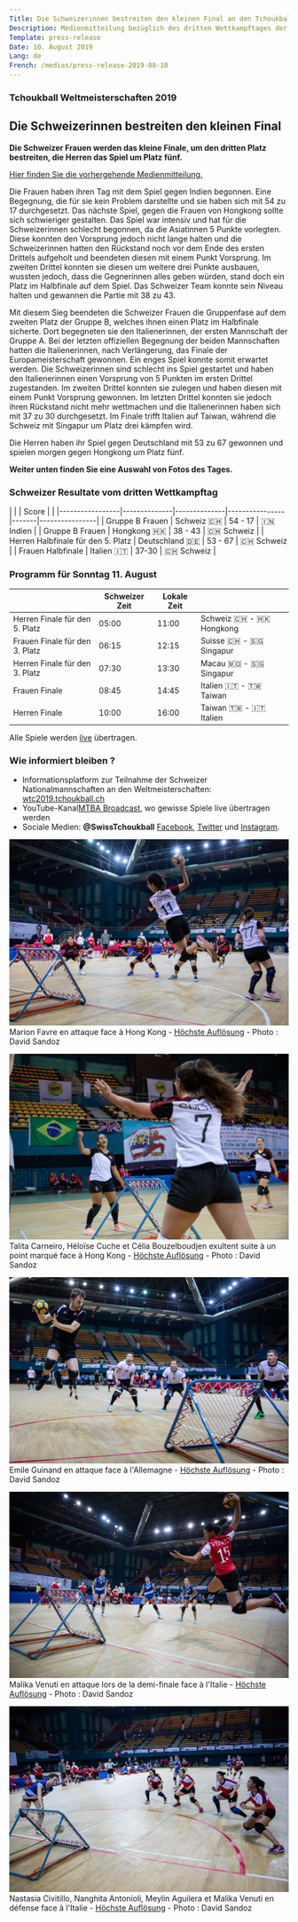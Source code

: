 ```yaml
---
Title: Die Schweizerinnen bestreiten den kleinen Final an den Tchoukball Weltmeisterschaften
Description: Medienmitteilung bezüglich des dritten Wettkampftages der Schweizer Nationalmannschaften an der FITB 2019 Tchoukball Weltmeisterschaften
Template: press-release
Date: 10. August 2019
Lang: de
French: /medias/press-release-2019-08-10
---
```


### Tchoukball Weltmeisterschaften 2019
## Die Schweizerinnen bestreiten den kleinen Final

**Die Schweizer Frauen werden das kleine Finale, um den dritten Platz bestreiten, die Herren das Spiel um Platz fünf.**

[Hier finden Sie die vorhergehende Medienmitteilung.](/de/medias)

Die Frauen haben ihren Tag mit dem Spiel gegen Indien begonnen. Eine Begegnung, die für sie kein Problem darstellte und sie haben sich mit 54 zu 17 durchgesetzt. Das nächste Spiel, gegen die Frauen von Hongkong sollte sich schwieriger gestalten. Das Spiel war intensiv und hat für die Schweizerinnen schlecht begonnen, da die Asiatinnen 5 Punkte vorlegten. Diese konnten den Vorsprung jedoch nicht lange halten und die Schweizerinnen hatten den Rückstand noch vor dem Ende des ersten Drittels aufgeholt und beendeten diesen mit einem Punkt Vorsprung. Im zweiten Drittel konnten sie diesen um weitere drei Punkte ausbauen, wussten jedoch, dass die Gegnerinnen alles geben würden, stand doch ein Platz im Halbfinale auf dem Spiel. Das Schweizer Team konnte sein Niveau halten und gewannen die Partie mit 38 zu 43.

Mit diesem Sieg beendeten die Schweizer Frauen die Gruppenfase auf dem zweiten Platz der Gruppe B, welches ihnen einen Platz im Halbfinale sicherte. Dort begegneten sie den Italienerinnen, der ersten Mannschaft der Gruppe A. Bei der letzten offiziellen Begegnung der beiden Mannschaften hatten die Italienerinnen, nach Verlängerung, das Finale der Europameisterschaft gewonnen. Ein enges Spiel konnte somit erwartet werden. Die Schweizerinnen sind schlecht ins Spiel gestartet und haben den Italienerinnen einen Vorsprung von 5 Punkten im ersten Drittel zugestanden. Im zweiten Drittel konnten sie zulegen und haben diesen mit einem Punkt Vorsprung gewonnen. Im letzten Drittel konnten sie jedoch ihren Rückstand nicht mehr wettmachen und die Italienerinnen haben sich mit 37 zu 30 durchgesetzt. Im Finale trifft Italien auf Taiwan, während die Schweiz mit Singapur um Platz drei kämpfen wird.

Die Herren haben ihr Spiel gegen Deutschland mit 53 zu 67 gewonnen und spielen morgen gegen Hongkong um Platz fünf.

**Weiter unten finden Sie eine Auswahl von Fotos des Tages.**

### Schweizer Resultate vom dritten Wettkampftag

|                 |              | Score |                |
|-----------------|--------------|--------------|----------------|-------|----------------|
| Gruppe B Frauen | Schweiz 🇨🇭      | 54&nbsp;-&nbsp;17 | 🇮🇳 Indien       |
| Gruppe B Frauen | Hongkong 🇭🇰   | 38 - 43 | 🇨🇭 Schweiz     |
| Herren Halbfinale für den 5. Platz | Deutschland 🇩🇪 | 53 - 67 | 🇨🇭 Schweiz |
| Frauen Halbfinale | Italien 🇮🇹 | 37-30 | 🇨🇭 Schweiz |

### Programm für Sonntag 11. August

|                                     | Schweizer Zeit   | Lokale Zeit     |                  |
|-------------------------------------|------------------|-----------------|------------------|
| Herren Finale für den 5. Platz      | 05:00       | 11:00       | Schweiz 🇨🇭 - 🇭🇰 Hongkong |
| Frauen Finale für den 3. Platz      | 06:15       | 12:15       | Suisse 🇨🇭 - 🇸🇬 Singapur  |
| Herren Finale für den 3. Platz      | 07:30       | 13:30       | Macau 🇲🇴 - 🇸🇬 Singapur   |
| Frauen Finale                       | 08:45       | 14:45       | Italien 🇮🇹 - 🇹🇼 Taiwan   |
| Herren Finale                       | 10:00       | 16:00       | Taiwan 🇹🇼 - 🇮🇹 Italien   |

Alle Spiele werden [live](https://www.youtube.com/channel/UCsnKiXWuCB1dlplcHyGSNsw) übertragen.

### Wie informiert bleiben ?

- Informationsplatform zur Teilnahme der Schweizer Nationalmannschaften an den Weltmeisterschaften: [wtc2019.tchoukball.ch](https://wtc2019.tchoukball.ch)
- YouTube-Kanal[MTBA Broadcast](https://www.youtube.com/channel/UCsnKiXWuCB1dlplcHyGSNsw), wo gewisse Spiele live übertragen werden 
- Sociale Medien: **@SwissTchoukball** [Facebook](https://facebook.com/SwissTchoukball), [Twitter](https://twitter.com/SwissTchoukball) und [Instagram](https://instagram.com/SwissTchoukball).

![Marion Favre en attaque face à Hong Kong](/assets/images/photos/20190810_WTC_Women_HKG-SUI_DSandoz_3057_web.jpg)
Marion Favre en attaque face à Hong Kong - [Höchste Auflösung](https://files.tchoukball.ch/medias/2019/wtc2019/2019-08-10/20190810_WTC_Women_HKG-SUI_DSandoz_3057.jpg) - Photo : David Sandoz

![Talita Carneiro, Héloïse Cuche et Célia Bouzelboudjen exultent suite à un point marqué face à Hong Kong](/assets/images/photos/20190810_WTC_Women_HKG-SUI_DSandoz_3023_web.jpg)
Talita Carneiro, Héloïse Cuche et Célia Bouzelboudjen exultent suite à un point marqué face à Hong Kong - [Höchste Auflösung](https://files.tchoukball.ch/medias/2019/wtc2019/2019-08-10/20190810_WTC_Women_HKG-SUI_DSandoz_3023.jpg) - Photo : David Sandoz

![Emile Guinand en attaque face à l'Allemagne](/assets/images/photos/20190810_WTC_Men_5thPlaceSF_GER-SUI_DSandoz_3235_web.jpg)
Emile Guinand en attaque face à l'Allemagne - [Höchste Auflösung](https://files.tchoukball.ch/medias/2019/wtc2019/2019-08-10/20190810_WTC_Men_5thPlaceSF_GER-SUI_DSandoz_3235.jpg) - Photo : David Sandoz

![Malika Venuti en attaque lors de la demi-finale face à l'Italie](/assets/images/photos/20190810_WTC_Women_SF_ITA-SUI_DSandoz_3424_web.jpg)
Malika Venuti en attaque lors de la demi-finale face à l'Italie - [Höchste Auflösung](https://files.tchoukball.ch/medias/2019/wtc2019/2019-08-10/20190810_WTC_Women_SF_ITA-SUI_DSandoz_3424.jpg) - Photo : David Sandoz

![Nastasia Civitillo, Nanghita Antonioli, Meylin Aguilera et Malika Venuti en défense face à l'Italie](/assets/images/photos/20190810_WTC_Women_SF_ITA-SUI_DSandoz_3434_web.jpg)
Nastasia Civitillo, Nanghita Antonioli, Meylin Aguilera et Malika Venuti en défense face à l'Italie - [Höchste Auflösung](https://files.tchoukball.ch/medias/2019/wtc2019/2019-08-10/20190810_WTC_Women_SF_ITA-SUI_DSandoz_3434.jpg) - Photo : David Sandoz

